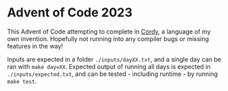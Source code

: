 # Advent of Code 2023

This Advent of Code attempting to complete in [Cordy](https://github.com/alcatrazEscapee/cordy), a language of my own invention. Hopefully not running into any compiler bugs or missing features in the way!

Inputs are expected in a folder `./inputs/dayXX.txt`, and a single day can be ran with `make day=XX`. Expected output of running all days is expected in `./inputs/expected.txt`, and can be tested - including runtime - by running `make test`.

